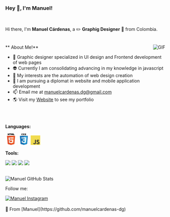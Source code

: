 

<h3> Hey 👋, I'm Manuel!</h3>
<br>

Hi there, I'm **Manuel Cárdenas**, a ✏️ **Graphig Designer** 🚀 from Colombia.
<br>
<br>
<br>
<img align="right" alt="GIF" src="https://user-images.githubusercontent.com/80920532/116634877-ec195f00-a922-11eb-9189-e7ebdc72f6f6.gif" />
** About Me!**  

- 🚀 Graphic designer specialized in UI design and Frontend development of web pages
- 👽 Currently I am consolidating advancing in my knowledge in javascript
- 🌌 My interests are the automation of web design creation
- 💼 I am pursuing a diplomat in website and mobile application development
- 📫 Email me at [manuelcardenas.dg@gmail.com](mailto:manuelcardenas.dg@gmail.com)
- 🌎 Visit my [Website](https://www.manuelcardenas.com.co/) to see my portfolio

<br>
<br>

**Languages:**  

<code><img height="36" src="https://raw.githubusercontent.com/github/explore/80688e429a7d4ef2fca1e82350fe8e3517d3494d/topics/html/html.png"></code>
<code><img height="36" src="https://raw.githubusercontent.com/github/explore/80688e429a7d4ef2fca1e82350fe8e3517d3494d/topics/css/css.png"></code>
<code><img height="30" src="https://raw.githubusercontent.com/github/explore/80688e429a7d4ef2fca1e82350fe8e3517d3494d/topics/javascript/javascript.png"></code>

**Tools:**  

<code><img height="30" src="https://user-images.githubusercontent.com/80920532/116622339-23c7dd00-a90a-11eb-8ae9-88857f9d47dd.png"></code>
<code><img height="30" src="https://user-images.githubusercontent.com/80920532/116622337-23c7dd00-a90a-11eb-8207-8e27994abe4a.png"></code>
<code><img height="30" src="https://user-images.githubusercontent.com/80920532/116622338-23c7dd00-a90a-11eb-9b4b-669c5f01f1e1.png"></code>
<code><img height="30" src="https://user-images.githubusercontent.com/80920532/116622335-232f4680-a90a-11eb-82c7-a01a3a81e84c.png"></code>

<br>
<img src="https://github-readme-stats.vercel.app/api?username=manuelcardenas-dg&show_icons=true&hide_border=true&count_private=true&theme=tokyonight" alt="Manuel GitHub Stats">

<p>Follow me:</p>
<a href="https://www.instagram.com/manu.cardenas.castro/">
  <img alt="Manuel Instagram" width="24px" src="https://user-images.githubusercontent.com/80920532/116614735-eeb68d00-a8ff-11eb-9d1c-c0a60cafb156.png"/>
</a> 
<br>
<br>
🍪 From [Manuel](https://github.com/manuelcardenas-dg)
